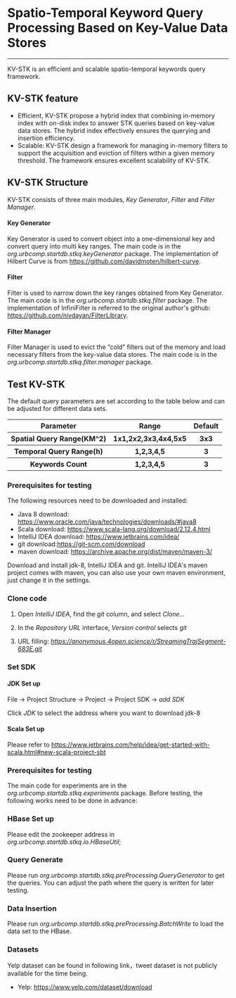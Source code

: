 # Spatio-Temporal Keyword Query Processing Based on Key-Value Data Stores
***
KV-STK is  an efficient and scalable spatio-temporal keywords query framework.

## KV-STK feature
- Efficient, KV-STK propose a hybrid index that combining in-memory index
with on-disk index to answer STK queries based on key-value data stores. The hybrid index effectively ensures the querying and insertion efficiency.
- Scalable: KV-STK design a framework for managing in-memory filters to support the acquisition and eviction of filters within a given memory threshold. The framework ensures excellent scalability of KV-STK.

## KV-STK Structure
KV-STK consists of three main modules, _Key Generator_, _Filter_ and _Filter Manager_.

#### Key Generator
Key Generator is used to convert object into a one-dimensional key and convert query into multi key ranges. The main code is in the *org.urbcomp.startdb.stkq.keyGenerator* package. The implementation of Hilbert Curve is from https://github.com/davidmoten/hilbert-curve.

#### Filter
Filter is used to narrow down the key ranges obtained from Key Generator. The main code is in the *org.urbcomp.startdb.stkq.filter* package. The implementation of InfiniFilter is referred to the original author's github: https://github.com/nivdayan/FilterLibrary.

#### Filter Manager
Filter Manager is used to evict the “cold” filters out of the memory
and load necessary filters from the key-value data stores. The main code is in the *org.urbcomp.startdb.stkq.filter.manager* package.

## Test KV-STK
The default query parameters are set according to the table below and can be adjusted for different data sets.

<table>
  <tr>
    <th>Parameter</th>
    <th>Range</th>
    <th>Default</th>
  </tr>
  <tr>
    <th>Spatial Query Range(KM^2)</th>
    <th>1x1,2x2,3x3,4x4,5x5</th>
    <th>3x3</th>
  </tr>
  <tr>
    <th>Temporal Query Range(h)</th>
    <th>1,2,3,4,5</th>
    <th>3</th>
  </tr>
  <tr>
    <th>Keywords Count</th>
    <th>1,2,3,4,5</th>
    <th>3</th>
  </tr>
</table>

### Prerequisites for testing

The following resources need to be downloaded and installed:

- Java 8 download: https://www.oracle.com/java/technologies/downloads/#java8
- Scala download: https://www.scala-lang.org/download/2.12.4.html
- IntelliJ IDEA download: https://www.jetbrains.com/idea/
- git download:https://git-scm.com/download
- maven download: https://archive.apache.org/dist/maven/maven-3/

Download and install jdk-8, IntelliJ IDEA and git. IntelliJ IDEA's maven project comes with maven, you can also use your
own maven environment, just change it in the settings.

### Clone code

1. Open *IntelliJ IDEA*, find the *git* column, and select *Clone...*

2. In the *Repository URL* interface, *Version control* selects *git*

3. URL filling: *https://anonymous.4open.science/r/StreamingTrajSegment-683E.git*

### Set SDK

#### JDK Set up
File -> Project Structure -> Project -> Project SDK -> *add SDK*

Click *JDK* to select the address where you want to download jdk-8

#### Scala Set up
Please refer to https://www.jetbrains.com/help/idea/get-started-with-scala.html#new-scala-project-sbt

### Prerequisites for testing

The main code for experiments are in the *org.urbcomp.startdb.stkq.experiments* package. Before testing, the following works need to be done in advance: 

### HBase Set up

Please edit the zookeeper address in *org.urbcomp.startdb.stkq.io.HBaseUtil*;

### Query Generate

Please run *org.urbcomp.startdb.stkq.preProcessing.QueryGenerator* to get the queries. You can adjust the path where the query is written for later testing.

### Data Insertion

Please run *org.urbcomp.startdb.stkq.preProcessing.BatchWrite* to load the data set to the HBase.


### Datasets

Yelp dataset can be found in following link，tweet dataset is not publicly available for the time being.

- Yelp: https://www.yelp.com/dataset/download


